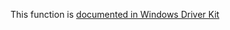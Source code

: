 This function is [documented in Windows Driver Kit](https://learn.microsoft.com/en-us/windows-hardware/drivers/ddi/ntifs/nf-ntifs-zwsetevent)
